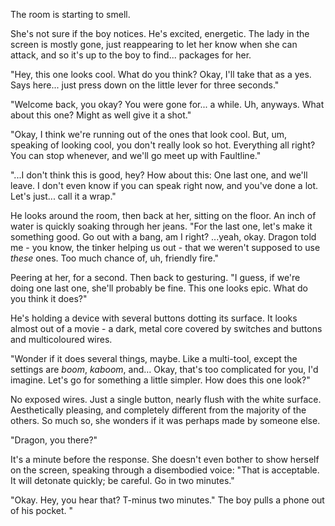 The room is starting to smell.

She's not sure if the boy notices. He's excited, energetic. The lady in the screen is mostly gone, just reappearing to let her know when she can attack, and so it's up to the boy to find... packages for her. 

"Hey, this one looks cool. What do you think? Okay, I'll take that as a yes. Says here... just press down on the little lever for three seconds."

"Welcome back, you okay? You were gone for... a while. Uh, anyways. What about this one? Might as well give it a shot."

"Okay, I think we're running out of the ones that look cool. But, um, speaking of looking cool, you don't really look so hot. Everything all right? You can stop whenever, and we'll go meet up with Faultline."

"...I don't think this is good, hey? How about this: One last one, and we'll leave. I don't even know if you can speak right now, and you've done a lot. Let's just... call it a wrap."

He looks around the room, then back at her, sitting on the floor. An inch of water is quickly soaking through her jeans. "For the last one, let's make it something good. Go out with a bang, am I right? ...yeah, okay. Dragon told me - you know, the tinker helping us out - that we weren't supposed to use *these* ones. Too much chance of, uh, friendly fire."

Peering at her, for a second. Then back to gesturing. "I guess, if we're doing one last one, she'll probably be fine. This one looks epic. What do you think it does?"

He's holding a device with several buttons dotting its surface. It looks almost out of a movie - a dark, metal core covered by switches and buttons and multicoloured wires. 

"Wonder if it does several things, maybe. Like a multi-tool, except the settings are *boom*, *kaboom*, and… Okay, that's too complicated for you, I'd imagine. Let's go for something a little simpler. How does this one look?"

No exposed wires. Just a single button, nearly flush with the white surface. Aesthetically pleasing, and completely different from the majority of the others. So much so, she wonders if it was perhaps made by someone else.

"Dragon, you there?"

It's a minute before the response. She doesn't even bother to show herself on the screen, speaking through a disembodied voice: "That is acceptable. It will detonate quickly; be careful. Go in two minutes." 

"Okay. Hey, you hear that? T-minus two minutes." The boy pulls a phone out of his pocket. "